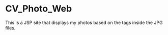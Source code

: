 CV_Photo_Web
============
This is a JSP site that displays my photos based on the tags inside the JPG files.
